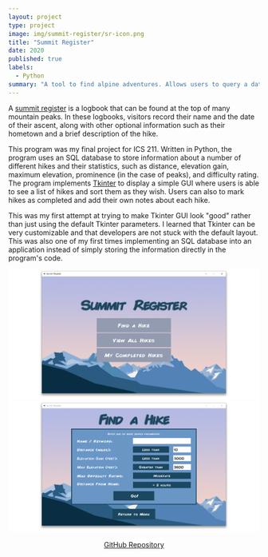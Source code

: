 ```yaml
---
layout: project
type: project
image: img/summit-register/sr-icon.png
title: "Summit Register"
date: 2020
published: true
labels:
  - Python
summary: "A tool to find alpine adventures. Allows users to query a database to find a hike that matches specific search criteria and keep a record of hikes completed."
---
```


A <a href="https://en.wikipedia.org/wiki/Summit_register" target="_blank">summit register</a> is a logbook that can be found at the top of many mountain peaks. In these logbooks, visitors record their name and the date of their ascent, along with other optional information such as their hometown and a brief description of the hike.

This program was my final project for ICS 211. Written in Python, the program uses an SQL database to store information about a number of different hikes and their statistics, such as distance, elevation gain, maximum elevation, prominence (in the case of peaks), and difficulty rating. The program implements <a href="https://docs.python.org/3/library/tkinter.html" target="_blank">Tkinter</a> to display a simple GUI where users is able to see a list of hikes and sort them as they wish. Users can also to mark hikes as completed and add their own notes about each hike.

This was my first attempt at trying to make Tkinter GUI look "good" rather than just using the default Tkinter parameters. I learned that Tkinter can be very customizable and that developers are not stuck with the default layout. This was also one of my first times implementing an SQL database into an application instead of simply storing the information directly in the program's code.


  <img class="img-fluid" src="../img/summit-register/sr-menu.png" alt="Summit Register Menu">
  <img class="img-fluid" src="../img/summit-register/sr-search.png" alt="Summit Register Search">


<p style="text-align:center;">
  <a href="https://github.com/robertgodfrey/Summit-Register" target="_blank">GitHub Repository</a>
</p>
